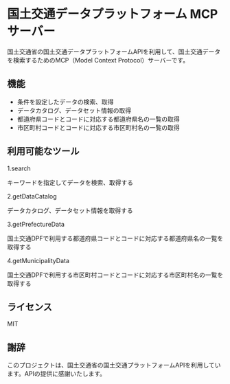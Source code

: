 # 国土交通データプラットフォーム MCP サーバー

国土交通省の国土交通データプラットフォームAPIを利用して、国土交通データを検索するためのMCP（Model Context Protocol）サーバーです。

## 機能

- 条件を設定したデータの検索、取得
- データカタログ、データセット情報の取得
- 都道府県コードとコードに対応する都道府県名の一覧の取得
- 市区町村コードとコードに対応する市区町村名の一覧の取得

## 利用可能なツール
1.search

キーワードを指定してデータを検索、取得する

2.getDataCatalog

データカタログ、データセット情報を取得する

3.getPrefectureData

国土交通DPFで利用する都道府県コードとコードに対応する都道府県名の一覧を取得する

4.getMunicipalityData

国土交通DPFで利用する市区町村コードとコードに対応する市区町村名の一覧を取得する

## ライセンス

MIT

## 謝辞

このプロジェクトは、国土交通省の国土交通プラットフォームAPIを利用しています。APIの提供に感謝いたします。
